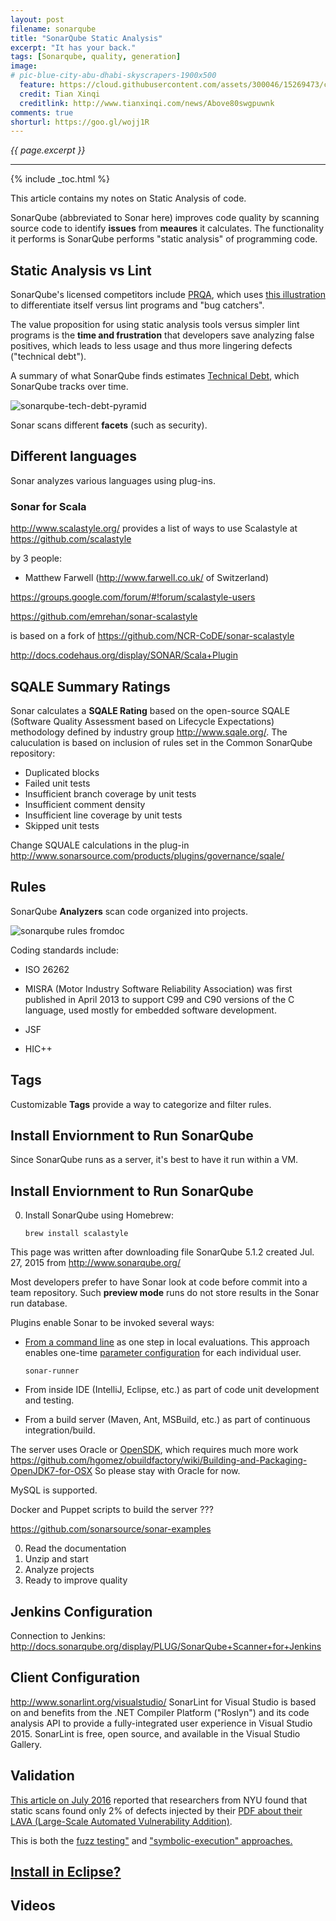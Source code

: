 ```yaml
---
layout: post
filename: sonarqube
title: "SonarQube Static Analysis"
excerpt: "It has your back."
tags: [Sonarqube, quality, generation]
image:
# pic-blue-city-abu-dhabi-skyscrapers-1900x500
  feature: https://cloud.githubusercontent.com/assets/300046/15269473/c8311bfa-19bc-11e6-890c-06abc511ef39.jpg
  credit: Tian Xinqi
  creditlink: http://www.tianxinqi.com/news/Above80swgpuwnk
comments: true
shorturl: https://goo.gl/wojj1R
---
```

<i>{{ page.excerpt }}</i>

<hr />

{% include _toc.html %}

This article contains my notes on Static Analysis of code.

SonarQube (abbreviated to Sonar here)
improves code quality by scanning source code
to identify **issues** from **meaures** it calculates.
The functionality it performs is
SonarQube performs "static analysis" of programming code.

## Static Analysis vs Lint #

SonarQube's licensed competitors include <a target="_blank" href="http://www.programmingresearch.com/">
PRQA</a>, which uses <a target="_blank" href="http://www.programmingresearch.com/static-analysis-software/why-static-analysis/">this illustration</a> to differentiate itself versus
lint programs and "bug catchers".
<amp-img width="871" height="520" alt="prqa-lint-vs-bug-catcher-vs-static-analysis-c51.jpg"
src="https://cloud.githubusercontent.com/assets/300046/16594601/6c3078ae-42a8-11e6-8f6c-c7a118a3d4c2.jpg">
</amp-img>

The value proposition for using static analysis tools versus simpler lint programs
is the <strong>time and frustration</strong> that developers save analyzing false positives,
which leads to less usage and thus more lingering defects ("technical debt").

A summary of what SonarQube finds estimates <a target="_blank" href="http://docs.sonarqube.org/display/SONAR/Technical+Debt">
Technical Debt</a>, 
which SonarQube tracks over time.

![sonarqube-tech-debt-pyramid](https://cloud.githubusercontent.com/assets/300046/10703589/eacf50be-7985-11e5-9f2f-70fc2f6f1986.jpeg)

Sonar scans different **facets** (such as security).


## Different languages #

Sonar analyzes various languages 
using plug-ins.

   <a id="ScalaSonar"></a>

   ### Sonar for Scala #

http://www.scalastyle.org/
provides a list of ways to use Scalastyle
at
https://github.com/scalastyle

by 3 people:

   * Matthew Farwell
   (http://www.farwell.co.uk/ of Switzerland)

https://groups.google.com/forum/#!forum/scalastyle-users

https://github.com/emrehan/sonar-scalastyle

is based on a fork of
https://github.com/NCR-CoDE/sonar-scalastyle

http://docs.codehaus.org/display/SONAR/Scala+Plugin



## SQALE Summary Ratings #

Sonar calculates a **SQALE Rating** based on the open-source
SQALE (Software Quality Assessment based on Lifecycle Expectations) methodology defined by industry group 
http://www.sqale.org/. The caluculation is based on inclusion of rules set in the Common SonarQube repository:

 * Duplicated blocks
 * Failed unit tests
 * Insufficient branch coverage by unit tests
 * Insufficient comment density
 * Insufficient line coverage by unit tests
 * Skipped unit tests

Change SQUALE calculations in the plug-in 
http://www.sonarsource.com/products/plugins/governance/sqale/

<a id="Rules"></a>

## Rules #

SonarQube **Analyzers** scan code organized into projects.

![sonarqube rules fromdoc](https://cloud.githubusercontent.com/assets/300046/10703031/0e192d50-7982-11e5-9a35-30cbeab3c69d.jpeg)

Coding standards include:

   * ISO 26262 

   * MISRA (Motor Industry Software Reliability Association) was first published in April 2013
   to support C99 and C90 versions of the C language, used mostly for embedded software development.

   * JSF

   * HIC++

<a id="Tags"></a>

## Tags #

Customizable **Tags** provide a way to categorize and filter rules.


<a id="InstallSonarQubeEnv"></a>

## Install Enviornment to Run SonarQube #

Since SonarQube runs as a server, it's best to have it run
within a VM.


<a id="InstallSonarQubeEnv"></a>

## Install Enviornment to Run SonarQube</a>

0. Install SonarQube using Homebrew:

   ```
   brew install scalastyle
   ```

This page was written after downloading file SonarQube 5.1.2 created Jul. 27, 2015
from 
<a target="_blank" href="http://www.sonarqube.org/">
  http://www.sonarqube.org/</a>



Most developers prefer to have Sonar look at code before commit into a team repository.
Such **preview mode** runs do not store results in the Sonar run database.

Plugins enable Sonar to be invoked several ways:

  * <a target="_blank" href="http://docs.sonarqube.org/x/3AAW">From a command line</a> as one step in local evaluations.
    This approach enables one-time <a target="_blank" href="http://docs.sonarqube.org/display/SONAR/Analysis+Parameters">parameter configuration</a> 
    for each individual user.

    ```
    sonar-runner
    ```

  * From inside IDE (IntelliJ, Eclipse, etc.) as part of code unit development and testing.

  * From a build server (Maven, Ant, MSBuild, etc.) as part of continuous integration/build.

The server uses Oracle or <a target="_blank" href="http://openjdk.java.net/install/index.html">OpenSDK</a>,
which requires much more work 
https://github.com/hgomez/obuildfactory/wiki/Building-and-Packaging-OpenJDK7-for-OSX
So please stay with Oracle for now.

MySQL is supported.

Docker and Puppet scripts to build the server ???

https://github.com/sonarsource/sonar-examples


0. Read the documentation
0. Unzip and start
0. Analyze projects
0. Ready to improve quality


<a id="JenkinsConfiguration"></a>

## Jenkins Configuration #

Connection to Jenkins:
http://docs.sonarqube.org/display/PLUG/SonarQube+Scanner+for+Jenkins


<a id="ClientConfiguration"></a>

## Client Configuration #

http://www.sonarlint.org/visualstudio/
SonarLint for Visual Studio is based on and benefits from the .NET Compiler Platform ("Roslyn") and its code analysis API to provide a fully-integrated user experience in Visual Studio 2015.
SonarLint is free, open source, and available in the Visual Studio Gallery.


## Validation #

<a target="_blank" href="http://www.computerworld.com/article/3093423/application-development/the-truth-about-bug-finders-theyre-essentially-useless.html">This article on July 2016</a>
reported that researchers from NYU found that static scans found only 2% of defects 
injected by their <a target="_blank" href="http://www.ieee-security.org/TC/SP2016/papers/0824a110.pdf">
PDF about their LAVA (Large-Scale Automated Vulnerability Addition)</a>.

This is both the 
<a target="_blank" href="https://www.wikiwand.com/en/Fuzz_testing">
fuzz testing"</a> and 
<a target="_blank" href="https://www.wikiwand.com/en/Symbolic_execution">
"symbolic-execution" approaches.



## Install in Eclipse?


<a id="Videos"></a>

## Videos #



